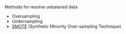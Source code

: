 Methods for resolve unbalaned data
- Oversampling
- Undersampling
- [SMOTE](SMOTE.md) (Synthetic Minority Over-sampling Technique)